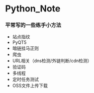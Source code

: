 # Python_Note
### 平常写的一些练手小方法
- 站点指纹
- PyQT5
- 暗链挂马正则
- 爬虫
- URL相关（dns检测/外链判断/cdn检测）
- 验证码
- 多线程
- 定时任务测试
- OSS文件上传下载
